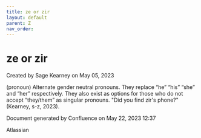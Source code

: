 ```yaml
---
title: ze or zir
layout: default
parent: Z
nav_order:
---
```


# ze or zir

Created by  Sage Kearney on May 05, 2023

(pronoun) Alternate gender neutral pronouns. They replace “he” “his” “she” and “her” respectively. They also exist as options for those who do not accept “they/them” as singular pronouns. &quot;Did you find zir's phone?&quot; (Kearney, s-z, 2023). 

Document generated by Confluence on May 22, 2023 12:37

Atlassian
